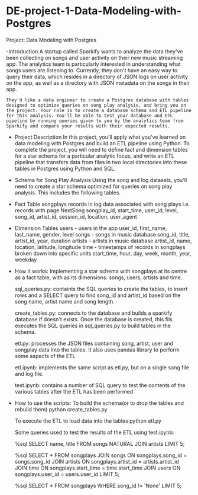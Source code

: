 # DE-project-1-Data-Modeling-with-Postgres

Project: Data Modeling with Postgres

-Introduction
	A startup called Sparkify wants to analyze the data they've been collecting on songs and user activity on their new music streaming app. The analytics team is particularly interested in understanding what songs users are listening to. Currently, they don't have an easy way to query their data, which resides in a directory of JSON logs on user activity on the app, as well as a directory with JSON metadata on the songs in their app.

	They'd like a data engineer to create a Postgres database with tables designed to optimize queries on song play analysis, and bring you on the project. Your role is to create a database schema and ETL pipeline for this analysis. You'll be able to test your database and ETL pipeline by running queries given to you by the analytics team from Sparkify and compare your results with their expected results.

- Project Description
	In this project, you'll apply what you've learned on data modeling with Postgres and build an ETL pipeline using Python. To complete the project, you will need to define fact and dimension tables for a star schema for a particular analytic focus, and write an ETL pipeline that transfers data from files in two local directories into these tables in Postgres using Python and SQL.

- Schema for Song Play Analysis 
	Using the song and log datasets, you'll need to create a star schema optimized for queries on song play analysis. This includes the following tables.

- Fact Table 
	songplays records in log data associated with song plays i.e. records with page NextSong songplay_id, start_time, user_id, level, song_id, artist_id, session_id, location, user_agent

- Dimension Tables 
	users - users in the app user_id, first_name, last_name, gender, level 
	songs - songs in music database song_id, title, artist_id, year, duration 
	artists - artists in music database artist_id, name, location, latitude, longitude 
	time - timestamps of records in songplays broken down into specific units start_time, hour, day, week, month, year, weekday

- How it works:
	Implementing a star schema with songplays at its centre as a fact table, with as its dimensions: songs, users, artists and time.

	sql_queries.py: containts the SQL queries to create the tables, to insert rows and a SELECT query to find song_id and artist_id based on the song name, artist name and song length.

	create_tables.py: connects to the database and builds a sparkify database if doesn't exists. Once the database is created, this fils executes the SQL queries in sql_queries.py to build tables in the schema.

	etl.py: processes the JSON files containing song, artist, user and songplay data into the tables. It also uses pandas library to perform some aspects of the ETL

	etl.ipynb: implements the same script as etl.py, but on a single song file and log file.

	test.ipynb: contains a number of SQL query to test the contents of the various tables after the ETL has been performed

- How to use the scripts:
	To build the schema(or to drop the tables and rebuild them)
	python create_tables.py

	To execute the ETL to load data into the tables
	python etl.py

	Some queries used to test the results of the ETL using test.ipynb:

	%sql SELECT name, title FROM songs NATURAL JOIN artists LIMIT 5;

	%sql SELECT * FROM songplays JOIN songs ON songplays.song_id = songs.song_id
		JOIN artists ON songplays.artist_id = artists.artist_id
		JOIN time ON songplays.start_time = time.start_time
		JOIN users ON songplays.user_id = users.user_id
		LIMIT 5;

	%sql SELECT * FROM songplays WHERE song_id != 'None' LIMIT 5;
